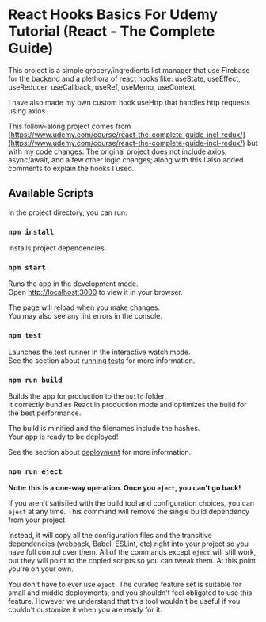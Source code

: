 # React Hooks Basics For Udemy Tutorial (React - The Complete Guide)

This project is a simple grocery/ingredients list manager that use Firebase for the backend
and a plethora of react hooks like: useState, useEffect, useReducer, useCallback, useRef, useMemo, useContext.

I have also made my own custom hook useHttp that handles http requests using axios.

This follow-along project comes from [https://www.udemy.com/course/react-the-complete-guide-incl-redux/](https://www.udemy.com/course/react-the-complete-guide-incl-redux/) but with my code changes. The original project does not include axios, async/await, and a few other logic changes; along with this I also added comments to explain the hooks I used.

## Available Scripts

In the project directory, you can run:

### `npm install`

Installs project dependencies

### `npm start`

Runs the app in the development mode.\
Open [http://localhost:3000](http://localhost:3000) to view it in your browser.

The page will reload when you make changes.\
You may also see any lint errors in the console.

### `npm test`

Launches the test runner in the interactive watch mode.\
See the section about [running tests](https://facebook.github.io/create-react-app/docs/running-tests) for more information.

### `npm run build`

Builds the app for production to the `build` folder.\
It correctly bundles React in production mode and optimizes the build for the best performance.

The build is minified and the filenames include the hashes.\
Your app is ready to be deployed!

See the section about [deployment](https://facebook.github.io/create-react-app/docs/deployment) for more information.

### `npm run eject`

**Note: this is a one-way operation. Once you `eject`, you can't go back!**

If you aren't satisfied with the build tool and configuration choices, you can `eject` at any time. This command will remove the single build dependency from your project.

Instead, it will copy all the configuration files and the transitive dependencies (webpack, Babel, ESLint, etc) right into your project so you have full control over them. All of the commands except `eject` will still work, but they will point to the copied scripts so you can tweak them. At this point you're on your own.

You don't have to ever use `eject`. The curated feature set is suitable for small and middle deployments, and you shouldn't feel obligated to use this feature. However we understand that this tool wouldn't be useful if you couldn't customize it when you are ready for it.
